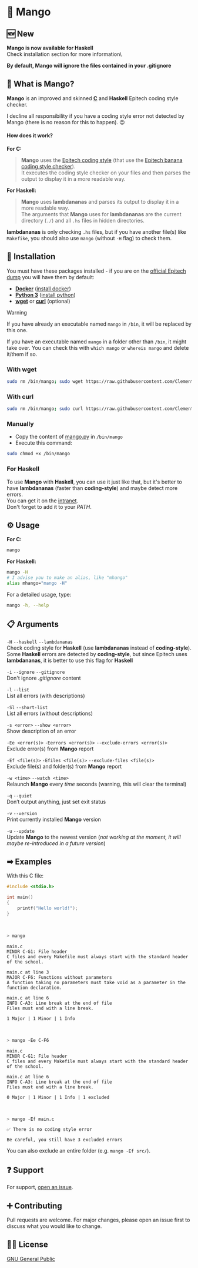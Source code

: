 # 🥭 Mango

## 🆕 New
**Mango is now available for Haskell**\
Check installation section for more information\

**By default, Mango will ignore the files contained in your .gitignore**

## 🤔 What is Mango?

**Mango** is an improved and skinned [**C**](https://github.com/Epitech/coding-style-checker) and **Haskell** Epitech coding style checker.

I decline all responsibility if you have a coding style error not detected by Mango (there is no reason for this to happen). 😉

#### How does it work?

**For C:**
> **Mango** uses the [Epitech coding style](https://github.com/Epitech/coding-style-checker) (that use the [Epitech banana coding style checker](https://github.com/Epitech/banana-coding-style-checker)).\
It executes the coding style checker on your files and then parses the output to display it in a more readable way.

**For Haskell:**
> **Mango** uses **lambdananas** and parses its output to display it in a more readable way.\
> The arguments that **Mango** uses for **lambdananas** are the current directory (`./`) and all `.hs` files in hidden directories.

**lambdananas** is only checking `.hs` files, but if you have another file(s) like `Makefike`, you should also use `mango` (without `-H` flag) to check them.

## 🔧 Installation

You must have these packages installed - if you are on the [official Epitech dump](https://github.com/Epitech/dump) you will have them by default:
 - [**Docker**](https://www.docker.com) ([install docker](https://docs.docker.com/engine/install))
 - [**Python 3**](https://www.python.org) ([install python](https://www.python.org/downloads))
 - [**wget**](https://www.gnu.org/software/wget) or [**curl**](https://curl.se/) (optional)

> [!WARNING]  
> If you have already an executable named `mango` in `/bin`, it will be replaced by this one.
>
> If you have an executable named `mango` in a folder other than `/bin`, it might take over. You can check this with `which mango` or `whereis mango` and delete it/them if so.

### With wget
```bash
sudo rm /bin/mango; sudo wget https://raw.githubusercontent.com/Clement-Z4RM/Mango/main/mango.py -O /bin/mango && sudo chmod +x /bin/mango
```
### With curl
```bash
sudo rm /bin/mango; sudo curl https://raw.githubusercontent.com/Clement-Z4RM/Mango/main/mango.py -o /bin/mango && sudo chmod +x /bin/mango
```
### Manually
 - Copy the content of [mango.py](https://raw.githubusercontent.com/Clement-Z4RM/Mango/main/mango.py) in `/bin/mango`
 - Execute this command:
```bash
sudo chmod +x /bin/mango
```
### For Haskell
To use **Mango** with **Haskell**, you can use it just like that, but it's better to have **lambdananas** (faster than **coding-style**) and maybe detect more errors.\
You can get it on the [intranet](https://intra.epitech.eu/file/Public/technical-documentations/Haskell/lambdananas.tar.gz).\
Don't forget to add it to your *PATH*.

## ⚙ Usage

**For C:**
```bash
mango
```

**For Haskell:**
```bash
mango -H
# I advise you to make an alias, like "mhango"
alias mhango="mango -H"
```

For a detailed usage, type:
```bash
mango -h, --help
```

## 📋 Arguments

`-H` `--haskell` `--lambdananas`\
Check coding style for **Haskell** (use **lambdananas** instead of **coding-style**). Some **Haskell** errors are detected by **coding-style**, but since Epitech uses **lambdananas**, it is better to use this flag for **Haskell**

`-i` `--ignore` `--gitignore`\
Don't ignore *.gitignore* content

`-l` `--list`\
List all errors (with descriptions)

`-Sl` `--short-list`\
List all errors (without descriptions)

`-s <error>` `--show <error>`\
Show description of an error

`-Ee <error(s)>` `-Eerrors <error(s)>` `--exclude-errors <error(s)>`\
Exclude error(s) from **Mango** report

`-Ef <file(s)>` `-Efiles <file(s)>` `--exclude-files <file(s)>`\
Exclude file(s) and folder(s) from **Mango** report

`-w <time>` `--watch <time>`\
Relaunch **Mango** every *time* seconds (warning, this will clear the terminal)

`-q` `--quiet`\
Don’t output anything, just set exit status

`-v` `--version`\
Print currently installed **Mango** version

`-u` `--update`\
Update **Mango** to the newest version (*not working at the moment, it will maybe re-introduced in a future version*)

## ➡ Examples

With this C file:
```c
#include <stdio.h>

int main()
{
    printf("Hello world!");
}
```

<br/>

```bash
> mango
```
```
main.c
MINOR C-G1: File header
C files and every Makefile must always start with the standard header of the school.

main.c at line 3
MAJOR C-F6: Functions without parameters
A function taking no parameters must take void as a parameter in the function declaration.

main.c at line 6
INFO C-A3: Line break at the end of file
Files must end with a line break.

1 Major | 1 Minor | 1 Info
```

<br/>

```bash
> mango -Ee C-F6
```
```
main.c
MINOR C-G1: File header
C files and every Makefile must always start with the standard header of the school.

main.c at line 6
INFO C-A3: Line break at the end of file
Files must end with a line break.

0 Major | 1 Minor | 1 Info | 1 excluded
```

<br/>

```bash
> mango -Ef main.c
```
```
✅ There is no coding style error

Be careful, you still have 3 excluded errors
```
You can also exclude an entire folder (e.g. `mango -Ef src/`).

## ❓ Support

For support, [open an issue](https://github.com/Clement-Z4RM/Mango/issues/new).

## ➕ Contributing

Pull requests are welcome. For major changes, please open an issue first to discuss what you would like to change.

## 👨‍⚖️ License

[GNU General Public](https://choosealicense.com/licenses/gpl-3.0)
